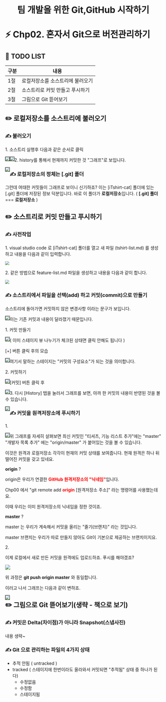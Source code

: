<div style="text-align:center">
<span style=";font-weight:bold;font-size:2em">팀 개발을 위한 Git,GitHub 시작하기</span>
</div>






# :zap: Chp02. 혼자서 Git으로 버전관리하기



## :page_with_curl: TODO LIST

| 구분 | 내용                             |
| ---- | -------------------------------- |
| 1절  | 로컬저장소를 소스트리에 불러오기 |
| 2절  | 소스트리로 커밋 만들고 푸시하기  |
| 3절  | 그림으로 Git 뜯어보기            |









## :pencil2: 로컬저장소를 소스트리에 불러오기



### :writing_hand: 불러오기



1\. 소스트리 실행후 다음과 같은 순서로 클릭

<img src="Chp02_img\SourceTree_LjuZcjjaqR.png" style="border: 2px solid; float: left; zoom: 80%;" />





<img src="Chp02_img\SourceTree_jFA1FNgmrN.png" style="zoom:80%;border:2px solid;float:left" />





2\. history를 통해서 현재까지 커밋한 것 "그래프"로 보입니다.

<img src="Chp02_img\SourceTree_ROpSqgfyAT.png" style="zoom:80%;border:2px solid;float:left" />







### :writing_hand: ​로컬저장소의 정체는 \[.git] 폴더

그런데 여태한 커밋들이 그래프로 보이니 신기하죠? 이는 \[iTshirt-cat] 폴더에 있는 \[.git] 폴더에 저장된 정보 덕분입니다. 바로 이 폴더가 **로컬저장소**입니다.  ( **\[.git] 폴더** === **로컬저장소** )







## :pencil2: 소스트리로 커밋 만들고 푸시하기



### :writing_hand: ​사전작업

1\. visual studio code 로 \[iTshirt-cat] 폴더를 열고 새 파일 (tshirt-list.md) 를 생성하고 내용을 다음과 같이 입력합니다.

<img src="Chp02_img\Code_rfFFAMN4aY.png" style="zoom:80%;" />





2\.  같은 방법으로 feature-list.md 파일을 생성하고 내용을 다음과 같이 합니다.

<img src="Chp02_img\Code_HJ6A4cImii.png" style="zoom:80%;" />







### :writing_hand: ​소스트리에서 파일을 선택(add) 하고 커밋(commit)으로 만들기



소스트리에 돌아가면 커밋하지 않은 변경사항 이라는 문구가 보입니다.

<img src="Chp02_img\SourceTree_ewUQ68erHo.png" style="zoom:80%;border:2px solid; float:left" />

이는 기존 커밋과 내용이 달라졌기 때문입니다.



1\. 커밋 만들기

<img src="Chp02_img\SourceTree_Bj7j0ffGZ5.png" style="zoom:80%;border:2px solid; float:left" />

( 이미 스테이지 뷰 나누기가 체크된 상태면 클릭 안해도 됩니다 )



\[+] 버튼 클릭 후의 모습

<img src="Chp02_img\SourceTree_PY6WI6hQNC.png" style="zoom:80%;border:2px solid; float:left" />



여기서 말하는 스테이지는 "커밋의 구성요소"가 되는 것을 의미합니다.





2\. 커밋하기

<img src="Chp02_img\SourceTree_raYWuvnPp0.png" style="zoom:80%;border:2px solid; float:left" />



\[커밋] 버튼 클릭 후

<img src="Chp02_img\SourceTree_kcnyQWT3Ws.png" style="zoom:80%;border:2px solid; float:left" />





3\. 다시 \[History] 탭을 눌러서 그래프를 보면, 아까 한 커밋의 내용이 반영된 것을 볼 수 있습니다.

<img src="Chp02_img\SourceTree_lYv742WeCf.png" style="zoom:80%;border:2px solid; float:left" />







### :writing_hand: ​커밋을 원격저장소에 푸시하기



1\.

<img src="Chp02_img\SourceTree_1ZIrdPnt31.png" style="zoom:80%;border:2px solid;float:left" />



위 그래프를 자세히 살펴보면 최신 커밋인 "티셔츠, 기능 리스트 추가"에는 "master"
"개발자 목록 추가" 에는 "origin/master" 가 붙어있는 것을 볼 수 있습니다.

이것은 원격과 로컬저장소 각각이 현재의 커밋 상태를 보여줍니다.
현재 원격은 하나 뒤떨어진 커밋을 갖고 있네요.



**origin** ?

origin은 우리가 연결한 <span style="color:red;font-weight:bold">GitHub 원격저장소의 "닉네임"</span>입니다.

Chp00 에서 "git remote add  <span style="color:red;font-weight:bold">origin</span> [원격저장소 주소]" 라는 명령어를 사용했는데요.

이때 우리는 이미 원격저장소의 닉네임을 정한 것이죠.



**master** ?

master 는 우리가 계속해서 커밋을 올리는 "줄기(브랜치)" 라는 것입니다.

master 브랜치는 우리가 따로 만들지 않아도 Git이 기본으로 제공하는 브랜치이지요.





2\.

이제 로컬에서 새로 만든 커밋을 원격에도 업로드하죠. 푸시를 해야겠죠?

![](Chp02_img\SourceTree_nSSamV3cEq.png)

위 과정은 **git push origin master** 와 동일합니다.



이러고 나서 그래프는 다음과 같이 변하죠.

<img src="Chp02_img\SourceTree_Lud2orlcGk.png" style="zoom:80%;border:2px solid;float:left" />









## :pencil2: 그림으로 Git 뜯어보기(생략 - 책으로 보기)





### :writing_hand: 커밋은 Delta(차이점)가 아니라 Snapshot(스냅사진)

내용 생략~



### :writing_hand: Git 으로 관리하는 파일의 4가지 상태

- 추적 안됨 ( untracked )
- tracked ( 스테이지에 한번이라도 올라와서 커밋되면 "추적됨" 상태 중 하나가 된다)
  - 수정없음
  - 수정함
  - 스테이지됨









